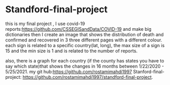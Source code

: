 # Standford-final-project
this is my final project , I use covid-19 reports:https://github.com/CSSEGISandData/COVID-19
and make big dictionaries then I create an image that shows the distribution of death and confirmed and
recovered in 3 three different pages with a different colour.
each sign is related to a specific country(lat, long), the max size of a sign is 15 and the min size is 1 and is related to the number of reports.

also, there is a graph for each country (if the county has states you have to say which state)that shows the changes in 16 months
between 1/22/2020 - 5/25/2021.
my git hub:https://github.com/rostamimahdi1997
Stanford-final-project: https://github.com/rostamimahdi1997/standford-final-project.
